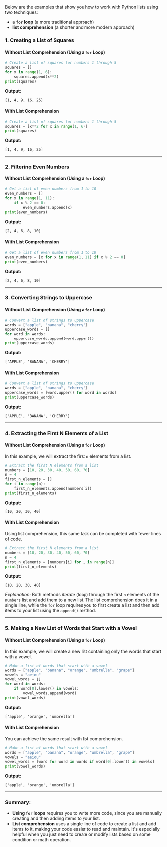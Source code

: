 
Below are the examples that show you how to work with Python lists using two techniques:

- a **`for` loop** (a more traditional approach)
- **list comprehension** (a shorter and more modern approach)

### 1. **Creating a List of Squares**

#### Without List Comprehension (Using a `for` Loop)
```python
# Create a list of squares for numbers 1 through 5
squares = []
for x in range(1, 6):
    squares.append(x**2)
print(squares)
```
**Output:**
```
[1, 4, 9, 16, 25]
```

#### With List Comprehension
```python
# Create a list of squares for numbers 1 through 5
squares = [x**2 for x in range(1, 6)]
print(squares)
```
**Output:**
```
[1, 4, 9, 16, 25]
```

---

### 2. **Filtering Even Numbers**

#### Without List Comprehension (Using a `for` Loop)
```python
# Get a list of even numbers from 1 to 10
even_numbers = []
for x in range(1, 11):
    if x % 2 == 0:
        even_numbers.append(x)
print(even_numbers)
```
**Output:**
```
[2, 4, 6, 8, 10]
```

#### With List Comprehension
```python
# Get a list of even numbers from 1 to 10
even_numbers = [x for x in range(1, 11) if x % 2 == 0]
print(even_numbers)
```
**Output:**
```
[2, 4, 6, 8, 10]
```

---

### 3. **Converting Strings to Uppercase**

#### Without List Comprehension (Using a `for` Loop)
```python
# Convert a list of strings to uppercase
words = ["apple", "banana", "cherry"]
uppercase_words = []
for word in words:
    uppercase_words.append(word.upper())
print(uppercase_words)
```
**Output:**
```
['APPLE', 'BANANA', 'CHERRY']
```

#### With List Comprehension
```python
# Convert a list of strings to uppercase
words = ["apple", "banana", "cherry"]
uppercase_words = [word.upper() for word in words]
print(uppercase_words)
```
**Output:**
```
['APPLE', 'BANANA', 'CHERRY']
```
---

### 4. **Extracting the First N Elements of a List**

#### Without List Comprehension (Using a `for` Loop)
In this example, we will extract the first `n` elements from a list.

```python
# Extract the first N elements from a list
numbers = [10, 20, 30, 40, 50, 60, 70]
n = 4
first_n_elements = []
for i in range(n):
    first_n_elements.append(numbers[i])
print(first_n_elements)
```
**Output:**
```
[10, 20, 30, 40]
```

#### With List Comprehension
Using list comprehension, this same task can be completed with fewer lines of code.

```python
# Extract the first N elements from a list
numbers = [10, 20, 30, 40, 50, 60, 70]
n = 4
first_n_elements = [numbers[i] for i in range(n)]
print(first_n_elements)
```
**Output:**
```
[10, 20, 30, 40]
```

*Explanation:* Both methods *iterate* (loop) through the first `n` elements of the `numbers` list and add them to a new list. The list comprehension does it in a single line, while the `for` loop requires you to first create a list and then add items to your list using the `append()` method.

---

### 5. **Making a New List of Words that Start with a Vowel**

#### Without List Comprehension (Using a `for` Loop)
In this example, we will create a new list containing only the words that start with a vowel.

```python
# Make a list of words that start with a vowel
words = ["apple", "banana", "orange", "umbrella", "grape"]
vowels = "aeiou"
vowel_words = []
for word in words:
    if word[0].lower() in vowels:
        vowel_words.append(word)
print(vowel_words)
```
**Output:**
```
['apple', 'orange', 'umbrella']
```

#### With List Comprehension
You can achieve the same result with list comprehension.

```python
# Make a list of words that start with a vowel
words = ["apple", "banana", "orange", "umbrella", "grape"]
vowels = "aeiou"
vowel_words = [word for word in words if word[0].lower() in vowels]
print(vowel_words)
```
**Output:**
```
['apple', 'orange', 'umbrella']
```

---

### Summary:

- **Using `for` loops** requires you to write more code, since you are manually creating and then adding items to your list.
- **List comprehension** uses a single line of code to create a list and add items to it, making your code easier to read and maintain. It's especially helpful when you just need to create or modify lists based on some condition or math operation.
  
